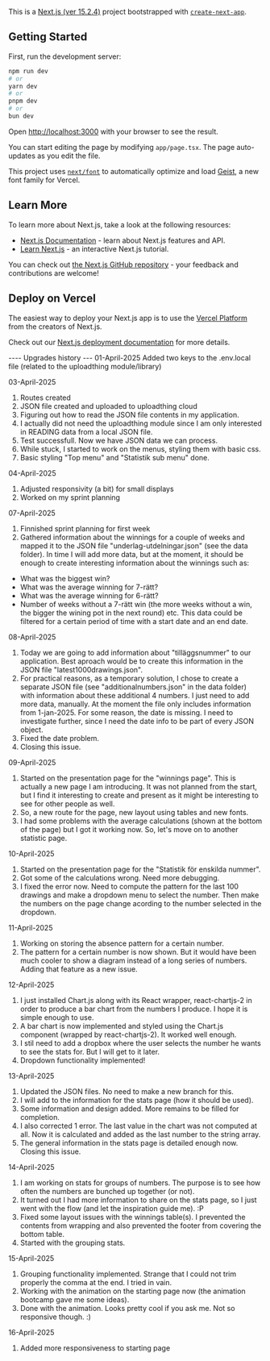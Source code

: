 This is a [Next.js (ver 15.2.4)](https://nextjs.org) project bootstrapped with [`create-next-app`](https://nextjs.org/docs/app/api-reference/cli/create-next-app).

## Getting Started

First, run the development server:

```bash
npm run dev
# or
yarn dev
# or
pnpm dev
# or
bun dev
```

Open [http://localhost:3000](http://localhost:3000) with your browser to see the result.

You can start editing the page by modifying `app/page.tsx`. The page auto-updates as you edit the file.

This project uses [`next/font`](https://nextjs.org/docs/app/building-your-application/optimizing/fonts) to automatically optimize and load [Geist](https://vercel.com/font), a new font family for Vercel.

## Learn More

To learn more about Next.js, take a look at the following resources:

- [Next.js Documentation](https://nextjs.org/docs) - learn about Next.js features and API.
- [Learn Next.js](https://nextjs.org/learn) - an interactive Next.js tutorial.

You can check out [the Next.js GitHub repository](https://github.com/vercel/next.js) - your feedback and contributions are welcome!

## Deploy on Vercel

The easiest way to deploy your Next.js app is to use the [Vercel Platform](https://vercel.com/new?utm_medium=default-template&filter=next.js&utm_source=create-next-app&utm_campaign=create-next-app-readme) from the creators of Next.js.

Check out our [Next.js deployment documentation](https://nextjs.org/docs/app/building-your-application/deploying) for more details.

---- Upgrades history ---
01-April-2025
Added two keys to the .env.local file (related to the uploadthing module/library)

03-April-2025
1. Routes created
2. JSON file created and uploaded to uploadthing cloud
3. Figuring out how to read the JSON file contents in my application.
4. I actually did not need the uploadthing module since I am only interested in READING data from a local JSON file.
5. Test successfull. Now we have JSON data we can process.
6. While stuck, I started to work on the menus, styling them with basic css.
7. Basic styling "Top menu" and "Statistik sub menu" done.

04-April-2025
1. Adjusted responsivity (a bit) for small displays
2. Worked on my sprint planning

07-April-2025
1. Finnished sprint planning for first week
2. Gathered information about the winnings for a couple of weeks and mapped it to the JSON file "underlag-utdelningar.json" (see the data folder). In time I will add more data, but at the moment, it should be enough to create interesting information about the winnings such as:
- What was the biggest win?
- What was the average winning for 7-rätt?
- What was the average winning for 6-rätt?
- Number of weeks without a 7-rätt win (the more weeks without a win, the bigger the wining pot in the next round)
etc.
This data could be filtered for a certain period of time with a start date and an end date.

08-April-2025
1. Today we are going to add information about "tilläggsnummer" to our application. Best aproach would be to create this information in the JSON file "latest1000drawings.json".
2. For practical reasons, as a temporary solution, I chose to create a separate JSON file (see "additionalnumbers.json" in the data folder) with information about these additional 4 numbers.
I just need to add more data, manually. At the moment the file only includes information from 1-jan-2025.
For some reason, the date is missing. I need to investigate further, since I need the date info to be part of every JSON object.
3. Fixed the date problem.
4. Closing this issue.

09-April-2025
1. Started on the presentation page for the "winnings page". This is actually a new page I am introducing. It was not planned from the start, but I find it interesting to create and present as it might be interesting to see for other people as well.
2. So, a new route for the page, new layout using tables and new fonts.
3. I had some problems with the average calculations (shown at the bottom of the page) but I got it working now. So, let's move on to another statistic page.

10-April-2025
1. Started on the presentation page for the "Statistik för enskilda nummer".
2. Got some of the calculations wrong. Need more debugging.
3. I fixed the error now. Need to compute the pattern for the last 100 drawings
and make a dropdown menu to select the number. Then make the numbers on the page change acording to the number selected in the dropdown.

11-April-2025
1. Working on storing the absence pattern for a certain number. 
2. The pattern for a certain number is now shown. But it would have been much cooler to show a diagram instead of a long series of numbers. Adding that feature as a new issue.

12-April-2025
1. I just installed Chart.js along with its React wrapper, react-chartjs-2 in order to produce a bar chart from the numbers I produce. I hope it is simple enough to use.
2. A bar chart is now implemented and styled using the Chart.js component (wrapped by react-chartjs-2). It worked well enough.
3. I stil need to add a dropbox where the user selects the number he wants to see the stats for. But I will get to it later.
4. Dropdown functionality implemented!

13-April-2025
1. Updated the JSON files. No need to make a new branch for this.
2. I will add to the information for the stats page (how it should be used).
3. Some information and design added. More remains to be filled for completion.
4. I also corrected 1 error. The last value in the chart was not computed at all. Now
it is calculated and added as the last number to the string array.
5. The general information in the stats page is detailed enough now. Closing this issue.

14-April-2025
1. I am working on stats for groups of numbers. The purpose is to see how often the numbers are bunched up together (or not).
2. It turned out I had more information to share on the stats page, so I just went with the flow (and let the inspiration guide me). :P
3. Fixed some layout issues with the winnings table(s). I prevented the contents from wrapping and also prevented the footer from covering the bottom table.
4. Started with the grouping stats.

15-April-2025
1. Grouping functionality implemented. Strange that I could not trim properly the comma at the end.
I tried in vain.
2. Working with the animation on the starting page now (the animation bootcamp gave me some ideas).
3. Done with the animation. Looks pretty cool if you ask me. Not so responsive though. :)

16-April-2025
1. Added more responsiveness to starting page
